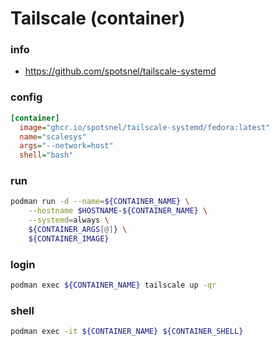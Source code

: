 # Tailscale (container)

### info

  - https://github.com/spotsnel/tailscale-systemd

### config
```ini
[container]
  image="ghcr.io/spotsnel/tailscale-systemd/fedora:latest"
  name="scalesys"
  args="--network=host"
  shell="bash"
```

### run
```sh 
podman run -d --name=${CONTAINER_NAME} \
    --hostname $HOSTNAME-${CONTAINER_NAME} \
    --systemd=always \
    ${CONTAINER_ARGS[@]} \
    ${CONTAINER_IMAGE}
```

### login
```sh evaluate
podman exec ${CONTAINER_NAME} tailscale up -qr
```

### shell
```sh evaluate
podman exec -it ${CONTAINER_NAME} ${CONTAINER_SHELL}
```

